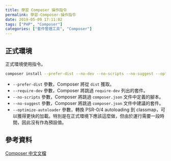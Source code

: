 ```yaml
---
title: 學習 Composer 操作指令
permalink: 學習-Composer-操作指令
date: 2019-05-09 17:11:02
tags: ["PHP", "Composer"]
categories: ["套件管理工具", "Composer"]
---
```


## 正式環境

正式環境使用指令。

```BASH
composer install --prefer-dist --no-dev --no-scripts --no-suggest --optimize-autoloader
```

- `--prefer-dist` 參數，Composer 將從 `dist` 獲取。
- `--require-dev` 參數，Composer 將跳過 `require-dev` 列出的套件。
- `--no-scripts` 參數，Composer 將跳過 `composer.json` 文件中定義的腳本。
- `--no-suggest` 參數，Composer 將跳過 `composer.json` 文件中建議的套件。
- `--optimize-autoloader` 參數，轉換 PSR-0/4 autoloading 到 classmap，可以獲得更快的加載。特別是在正式環境下應該這麼做，但由於運行需要一段時間，因此沒有作為預設值。

## 參考資料

[Composer 中文文檔](https://docs.phpcomposer.com/)
